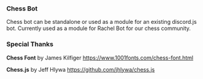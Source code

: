 ### Chess Bot
Chess bot can be standalone or used as a module for an existing discord.js bot.
Currently used as a module for Rachel Bot for our chess community.

### Special Thanks
**Chess Font** by James Kilfiger
https://www.1001fonts.com/chess-font.html

**Chess.js** by Jeff Hlywa
https://github.com/jhlywa/chess.js
